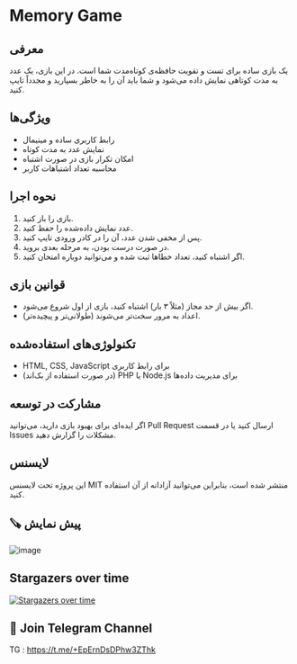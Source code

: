 # Memory Game

## معرفی
یک بازی ساده برای تست و تقویت حافظه‌ی کوتاه‌مدت شما است. در این بازی، یک عدد به مدت کوتاهی نمایش داده می‌شود و شما باید آن را به خاطر بسپارید و مجدداً تایپ کنید.

## ویژگی‌ها
- رابط کاربری ساده و مینیمال
- نمایش عدد به مدت کوتاه
- امکان تکرار بازی در صورت اشتباه
- محاسبه تعداد اشتباهات کاربر

## نحوه اجرا
1. بازی را باز کنید.
2. عدد نمایش داده‌شده را حفظ کنید.
3. پس از مخفی شدن عدد، آن را در کادر ورودی تایپ کنید.
4. در صورت درست بودن، به مرحله بعدی بروید.
5. اگر اشتباه کنید، تعداد خطاها ثبت شده و می‌توانید دوباره امتحان کنید.

## قوانین بازی
- اگر بیش از حد مجاز (مثلاً ۳ بار) اشتباه کنید، بازی از اول شروع می‌شود.
- اعداد به مرور سخت‌تر می‌شوند (طولانی‌تر و پیچیده‌تر).

## تکنولوژی‌های استفاده‌شده
- HTML, CSS, JavaScript برای رابط کاربری
- (در صورت استفاده از بک‌اند) PHP یا Node.js برای مدیریت داده‌ها

## مشارکت در توسعه
اگر ایده‌ای برای بهبود بازی دارید، می‌توانید Pull Request ارسال کنید یا در قسمت Issues مشکلات را گزارش دهید.

## لایسنس
این پروژه تحت لایسنس MIT منتشر شده است، بنابراین می‌توانید آزادانه از آن استفاده کنید.

## 🪚 پیش نمایش
![image](https://github.com/user-attachments/assets/86ab89bd-7779-40df-be5c-b471cdeb1f82)

## Stargazers over time
[![Stargazers over time](https://starchart.cc/dev-ir/React-Memory-Game.svg?variant=adaptive)](https://starchart.cc/dev-ir/React-Memory-Game)

## 📧 Join Telegram Channel

TG : https://t.me/+EpErnDsDPhw3ZThk